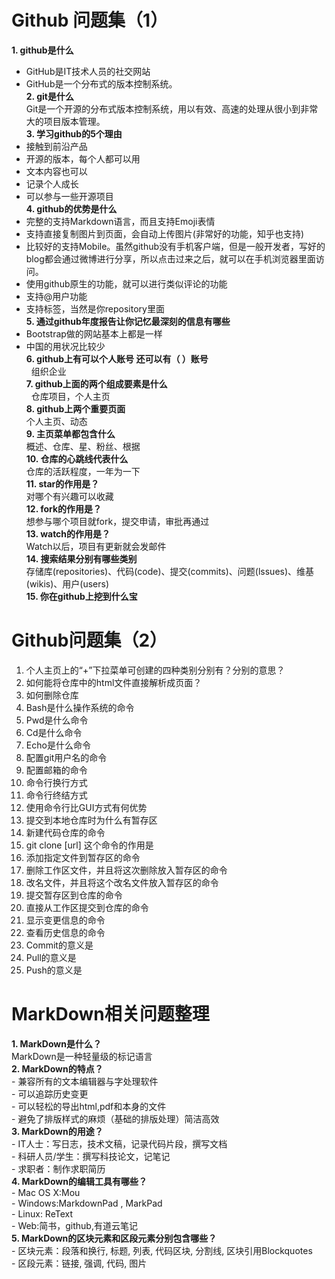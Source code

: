 #  Github 问题集（1）

 **1. github是什么**      
   - GitHub是IT技术人员的社交网站
   - GitHub是一个分布式的版本控制系统。  
**2. git是什么**    
   Git是一个开源的分布式版本控制系统，用以有效、高速的处理从很小到非常大的项目版本管理。  
**3. 学习github的5个理由**  
   - 接触到前沿产品
   - 开源的版本，每个人都可以用
   - 文本内容也可以
   - 记录个人成长
   - 可以参与一些开源项目  
**4. github的优势是什么**  
   - 完整的支持Markdown语言，而且支持Emoji表情
   - 支持直接复制图片到页面，会自动上传图片(非常好的功能，知乎也支持)
   - 比较好的支持Mobile。虽然github没有手机客户端，但是一般开发者，写好的blog都会通过微博进行分享，所以点击过来之后，就可以在手机浏览器里面访问。
   - 使用github原生的功能，就可以进行类似评论的功能
   - 支持@用户功能
   - 支持标签，当然是你repository里面  
**5. 通过github年度报告让你记忆最深刻的信息有哪些**  
   - Bootstrap做的网站基本上都是一样
   - 中国的用状况比较少  
**6. github上有可以个人账号 还可以有（  ）账号**  
   组织企业  
**7. github上面的两个组成要素是什么**  
   仓库项目，个人主页  
**8. github上两个重要页面**  
   个人主页、动态  
**9. 主页菜单都包含什么**  
   概述、仓库、星、粉丝、根据  
**10. 仓库的心跳线代表什么**  
   仓库的活跃程度，一年为一下  
**11. star的作用是？**  
   对哪个有兴趣可以收藏  
**12. fork的作用是？**  
   想参与哪个项目就fork，提交申请，审批再通过  
**13. watch的作用是？**  
   Watch以后，项目有更新就会发邮件  
**14. 搜索结果分别有哪些类别**  
   存储库(repositories)、代码(code)、提交(commits)、问题(lssues)、维基(wikis)、用户(users)  
**15. 你在github上挖到什么宝**  
  


# Github问题集（2）

1.	个人主页上的“+”下拉菜单可创建的四种类别分别有？分别的意思？
14.	如何能将仓库中的html文件直接解析成页面？
15.	如何删除仓库
16.	Bash是什么操作系统的命令
17.	Pwd是什么命令
18.	Cd是什么命令
19.	Echo是什么命令
20.	配置git用户名的命令
21.	配置邮箱的命令
22.	命令行换行方式
23.	命令行终结方式
24.	使用命令行比GUI方式有何优势
25.	提交到本地仓库时为什么有暂存区
26.	新建代码仓库的命令
27.	git clone [url] 这个命令的作用是
28.	添加指定文件到暂存区的命令
29.	删除工作区文件，并且将这次删除放入暂存区的命令
30.	改名文件，并且将这个改名文件放入暂存区的命令
31.	提交暂存区到仓库的命令
32.	直接从工作区提交到仓库的命令
33.	显示变更信息的命令
34.	查看历史信息的命令
35.	Commit的意义是
36.	Pull的意义是
37.	Push的意义是


# MarkDown相关问题整理
**1.	MarkDown是什么？**    
    MarkDown是一种轻量级的标记语言  
**2.	MarkDown的特点？**  
    - 兼容所有的文本编辑器与字处理软件  
    - 可以追踪历史变更  
    - 可以轻松的导出html,pdf和本身的文件  
    - 避免了排版样式的麻烦（基础的排版处理）简洁高效  
**3.	MarkDown的用途？**  
    - IT人士：写日志，技术文稿，记录代码片段，撰写文档  
    - 科研人员/学生：撰写科技论文，记笔记  
    - 求职者：制作求职简历  
**4.	MarkDown的编辑工具有哪些？**  
    - Mac OS X:Mou  
    - Windows:MarkdownPad , MarkPad  
    - Linux: ReText  
    - Web:简书，github,有道云笔记  
**5.	MarkDown的区块元素和区段元素分别包含哪些？**  
    - 区块元素：段落和换行, 标题, 列表, 代码区块, 分割线, 区块引用Blockquotes  
    - 区段元素：链接, 强调, 代码, 图片
  
